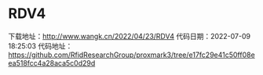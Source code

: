 # RDV4
下载地址：http://www.wangk.cn/2022/04/23/RDV4
代码日期：2022-07-09 18:25:03
代码地址：https://github.com/RfidResearchGroup/proxmark3/tree/e17fc29e41c50ff08eea518fcc4a28aca5c0d29d
